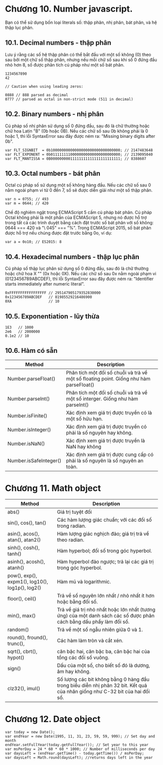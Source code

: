 # Chương 10. Number javascript.
Bạn có thể sử dụng bốn loại literals số: thập phân, nhị phân, bát phân, và hệ thập lục phân.
## 10.1. Decimal numbers - thập phân
Lưu ý rằng các số hệ thập phân có thể bắt đầu với một số không (0) theo sau bởi một chữ số thập phân, nhưng nếu mỗi chữ số sau khi số 0 đứng đầu nhỏ hơn 8, số được phân tích cú pháp như một số bát phân.
```
1234567890
42

// Caution when using leading zeros:

0888 // 888 parsed as decimal
0777 // parsed as octal in non-strict mode (511 in decimal)

```
## 10.2. Binary numbers - nhị phân
Cú pháp số nhị phân sử dụng số 0 đứng đầu, sau đó là chữ thường hoặc chữ hoa Latin "B" (0b hoặc 0B). Nếu các chữ số sau 0b không phải là 0 hoặc 1, thì lỗi SyntaxError sau đây được ném ra: "Missing binary digits after 0b".
```
var FLT_SIGNBIT  = 0b10000000000000000000000000000000; // 2147483648
var FLT_EXPONENT = 0b01111111100000000000000000000000; // 2139095040
var FLT_MANTISSA = 0B00000000011111111111111111111111; // 8388607

```
## 10.3. Octal numbers - bát phân
Octal cú pháp số sử dụng một số không hàng đầu. Nếu các chữ số sau 0 nằm ngoài phạm vi từ 0 đến 7, số sẽ được diễn giải như một số thập phân.
```
var n = 0755; // 493
var m = 0644; // 420

```
Chế độ nghiêm ngặt trong ECMAScript 5 cấm cú pháp bát phân. Cú pháp Octal không phải là một phần của ECMAScript 5, nhưng nó được hỗ trợ trong tất cả các trình duyệt bằng cách đặt trước số bát phân với số không: 0644 === 420 và "\ 045" === "%". Trong ECMAScript 2015, số bát phân được hỗ trợ nếu chúng được đặt trước bằng 0o, ví dụ:
```
var a = 0o10; // ES2015: 8
```
## 10.4. Hexadecimal numbers - thập lục phân
Cú pháp số thập lục phân sử dụng số 0 đứng đầu, sau đó là chữ thường hoặc chữ hoa X "" (0x hoặc 0X). Nếu các chữ số sau 0x nằm ngoài phạm vi (0123456789ABCDEF), thì lỗi SyntaxError sau đây được ném ra: "Identifier starts immediately after numeric literal".
```
0xFFFFFFFFFFFFFFFFF // 295147905179352830000
0x123456789ABCDEF   // 81985529216486900
0XA                 // 10
```

## 10.5. Exponentiation - lũy thừa
```
1E3   // 1000
2e6   // 2000000
0.1e2 // 10
```

## 10.6. Hàm có sẵn
| Method | Description |
| --- | --- |
| Number.parseFloat() | Phân tích một đối số chuỗi và trả về một số floating point. Giống như hàm parseFloat() |
| Number.parseInt() | Phân tích một đối số chuỗi và trả về một số interger. Giống như hàm parseInt() |
| Number.isFinite() | Xác định xem giá trị được truyền có là một số hữu hạn. |
| Number.isInteger() | Xác định xem giá trị được truyền có phải là số nguyên hay không. |
| Number.isNaN() | Xác định xem giá trị được truyền là NaN hay không |
| Number.isSafeInteger() | Xác định xem giá trị được cung cấp có phải là số nguyên là số nguyên an toàn. |
# Chương 11. Math object
| Method | Description |
| --- | --- |
| abs() | Giá trị tuyệt đối |
| sin(), cos(), tan() | Các hàm lượng giác chuẩn; với các đối số trong radian. |
| asin(), acos(), atan(), atan2() | Hàm lượng giác nghịch đảo; giá trị trả về theo radian. |
| sinh(), cosh(), tanh() | Hàm hyperbol; đối số trong góc hyperbol. |
| asinh(), acosh(), atanh() | Hàm hyperbol đảo ngược; trả lại các giá trị trong góc hyperbol. |
| pow(), exp(), expm1(), log10(), log1p(), log2() | Hàm mũ và logarithmic. |
| floor(), ceil() | Trả về số nguyên lớn nhất / nhỏ nhất ít hơn hoặc bằng đối số. |
| min(), max() | Trả về giá trị nhỏ nhất hoặc lớn nhất (tương ứng) của một danh sách các số được phân cách bằng dấu phẩy làm đối số. |
| random() | Trả về một số ngẫu nhiên giữa 0 và 1. |
| round(), fround(), trunc(), | Các hàm làm tròn và cắt xén. |
| sqrt(), cbrt(), hypot() | căn bậc hai, căn bậc ba, căn bậc hai của tổng các đối số vuông. |
| sign() | Dấu của một số, cho biết số đó là dương, âm hay không. |
| clz32(), imul() | Số lượng các bit không bằng 0 hàng đầu trong biểu diễn nhị phân 32 bit. Kết quả của nhân giống như C-32 bit của hai đối số. |

# Chương 12. Date object
```
var today = new Date();
var endYear = new Date(1995, 11, 31, 23, 59, 59, 999); // Set day and month
endYear.setFullYear(today.getFullYear()); // Set year to this year
var msPerDay = 24 * 60 * 60 * 1000; // Number of milliseconds per day
var daysLeft = (endYear.getTime() - today.getTime()) / msPerDay;
var daysLeft = Math.round(daysLeft); //returns days left in the year

```
